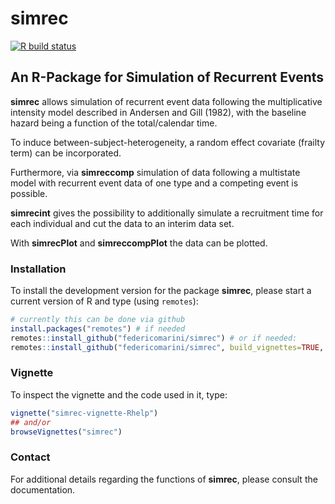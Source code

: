 simrec
======

<!-- badges: start -->
[![R build status](https://github.com/federicomarini/simrec/workflows/R-CMD-check/badge.svg)](https://github.com/federicomarini/simrec/actions)
<!-- badges: end -->

## An R-Package for Simulation of Recurrent Events

**simrec** allows simulation of recurrent event data following the multiplicative intensity model described in Andersen and Gill (1982), with the baseline hazard being a function of the total/calendar time. 

To induce between-subject-heterogeneity, a random effect covariate (frailty term) can be incorporated.

Furthermore, via **simreccomp** simulation of data following a multistate model with recurrent event data of one type and a competing event is possible.  

**simrecint** gives the possibility to additionally simulate a recruitment time for each individual and cut the data to an interim data set. 

With **simrecPlot** and **simreccompPlot** the data can be plotted.

### Installation

To install the development version for the package **simrec**, please start a current version of R and type (using `remotes`):

```r
# currently this can be done via github
install.packages("remotes") # if needed
remotes::install_github("federicomarini/simrec") # or if needed:
remotes::install_github("federicomarini/simrec", build_vignettes=TRUE, dependencies = TRUE)
```

### Vignette

To inspect the vignette and the code used in it, type:

```r
vignette("simrec-vignette-Rhelp")
## and/or
browseVignettes("simrec")
```

### Contact

For additional details regarding the functions of **simrec**, please consult the documentation.
